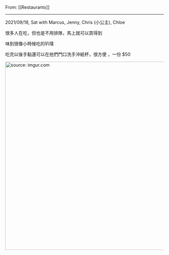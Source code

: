 From: [[Restaurants]]

---

2021/09/18, Sat with Marcus, Jenny, Chris (小公主), Chloe

很多人在吃，但也是不用排隊，馬上就可以買得到

味到很像小時候吃的叭噗

吃完以後手黏還可以在他們門口洗手沖紙杯，很方便 ，一份 $50

<a href="https://imgur.com/cVskipx"><img src="https://i.imgur.com/cVskipx.jpg" title="source: imgur.com" width="600px"/></a>